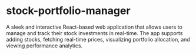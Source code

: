 # stock-portfolio-manager
A sleek and interactive React-based web application that allows users to manage and track their stock investments in real-time. The app supports adding stocks, fetching real-time prices, visualizing portfolio allocation, and viewing performance analytics.
